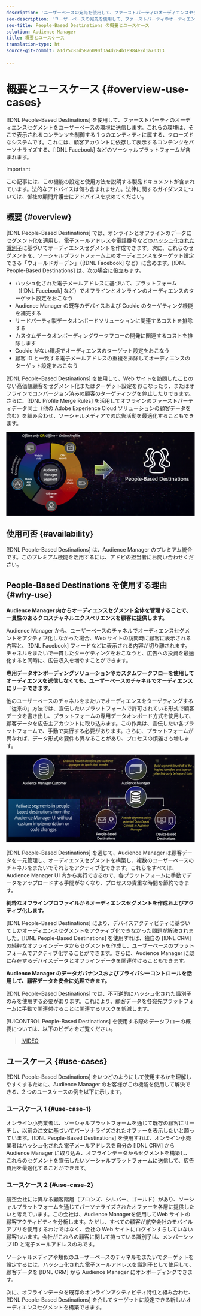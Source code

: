 ```yaml
---
description: 'ユーザーベースの宛先を使用して、ファーストパーティのオーディエンスセグメントをユーザーベースの環境に送信します。これらの環境は、そこで表示されるコンテンツを制御する 1 つのエンティティに属する、クローズドなシステムです。これには、顧客アカウントに依存して表示するコンテンツをパーソナライズする、Facebook などのソーシャルプラットフォームが含まれます。 '
seo-description: 'ユーザーベースの宛先を使用して、ファーストパーティのオーディエンスセグメントをユーザーベースの環境に送信します。これらの環境は、そこで表示されるコンテンツを制御する 1 つのエンティティに属する、クローズドなシステムです。これには、顧客アカウントに依存して表示するコンテンツをパーソナライズする、Facebook などのソーシャルプラットフォームが含まれます。  '
seo-title: People-Based Destinations の概要とユースケース
solution: Audience Manager
title: 概要とユースケース
translation-type: ht
source-git-commit: a1d75c83d5876090f3a4d284b18984e2d1a70313

---
```



# 概要とユースケース {#overview-use-cases}

[!DNL People-Based Destinations] を使用して、ファーストパーティのオーディエンスセグメントをユーザーベースの環境に送信します。これらの環境は、そこで表示されるコンテンツを制御する 1 つのエンティティに属する、クローズドなシステムです。これには、顧客アカウントに依存して表示するコンテンツをパーソナライズする、[!DNL Facebook] などのソーシャルプラットフォームが含まれます。

>[!IMPORTANT]
>この記事には、この機能の設定と使用方法を説明する製品ドキュメントが含まれています。法的なアドバイスは何も含まれません。法律に関するガイダンスについては、御社の顧問弁護士にアドバイスを求めてください。

## 概要 {#overview}

[!DNL People-Based Destinations] では、オンラインとオフラインのデータにセグメント化を適用し、電子メールアドレスや電話番号などの[ハッシュ化された識別子](people-based-destinations-prerequisites.md#hashing-requirements)に基づいてオーディエンスセグメントを作成できます。次に、これらのセグメントを、ソーシャルプラットフォーム上のオーディエンスをターゲット設定できる「ウォールドガーデン」（[!DNL Facebook] など）に含めます。[!DNL People-Based Destinations] は、次の場合に役立ちます。

* ハッシュ化された電子メールアドレスに基づいて、プラットフォーム（[!DNL Facebook] など）でオフラインとオンラインのオーディエンスのターゲット設定をおこなう
* Audience Manager の既存のデバイスおよび Cookie のターゲティング機能を補完する
* サードパーティ製データオンボードソリューションに関連するコストを排除する
* カスタムデータオンボーディングワークフローの開発に関連するコストを排除します
* Cookie がない環境でオーディエンスのターゲット設定をおこなう
* 顧客 ID と一致する電子メールアドレスの重複を排除してオーディエンスのターゲット設定をおこなう

[!DNL People-Based Destinations] を使用して、Web サイトを訪問したことのない高価値顧客をセグメント化またはターゲット設定をおこなったり、またはオフラインでコンバージョン済みの顧客のターゲティングを停止したりできます。さらに、[!DNL Profile Merge Rules] を活用してオフラインのファーストパーティデータ同士（他の Adobe Experience Cloud ソリューションの顧客データを含む）を組み合わせ、ソーシャルメディアでの広告活動を最適化することもできます。

![pbd-overview](assets/pbd-overview.png)

## 使用可否 {#availability}

[!DNL People-Based Destinations] は、Audience Manager のプレミアム統合です。このプレミアム機能を活用するには、アドビの担当者にお問い合わせください。

## People-Based Destinations を使用する理由 {#why-use}

**Audience Manager 内からオーディエンスセグメント全体を管理することで、一貫性のあるクロスチャネルエクスペリエンスを顧客に提供します。**

Audience Manager から、ユーザーベースのチャネルでオーディエンスセグメントをアクティブ化しなかった場合、Web サイトの訪問時に顧客に表示される内容と、[!DNL Facebook] フィードなどに表示される内容が切り離されます。チャネルをまたいで一貫したターゲティングをおこなうと、広告への投資を最適化すると同時に、広告収入を増やすことができます。

**専用データオンボーディングソリューションやカスタムワークフローを使用してオーディエンスを送信しなくても、ユーザーベースのチャネルでオーディエンスにリーチできます。**

他のユーザーベースのチャネルをまたいでオーディエンスをターゲティングする「従来の」方法では、宣伝したいプラットフォームで許可されている形式で顧客データを書き出し、プラットフォームの専用データオンボード方式を使用して、顧客データを広告主アカウントに取り込みます。この作業は、宣伝したい各プラットフォームで、手動で実行する必要があります。さらに、プラットフォームが異なれば、データ形式の要件も異なることがあり、プロセスの煩雑さも増します。

![pbd-overview](assets/pbd-diagram.png)

[!DNL People-Based Destinations] を通じて、Audience Manager は顧客データを一元管理し、オーディエンスセグメントを構築し、複数のユーザーベースのチャネルをまたいでそれらをアクティブ化できます。これらをすべては、Audience Manager UI 内から実行できるので、各プラットフォームに手動でデータをアップロードする手間がなくなり、プロセスの貴重な時間を節約できます。

**純粋なオフラインプロファイルからオーディエンスセグメントを作成およびアクティブ化します。**

[!DNL People-Based Destinations] により、デバイスアクティビティに基づいてしかオーディエンスセグメントをアクティブ化できなかった問題が解決されました。[!DNL People-Based Destinations] を使用すれば、独自の [!DNL CRM] の純粋なオフラインデータからセグメントを作成し、ユーザーベースのプラットフォームでアクティブ化することができます。さらに、Audience Manager に既に存在するデバイスデータとオフラインデータを関連付けることもできます。

**Audience Manager のデータガバナンスおよびプライバシーコントロールを活用して、顧客データを安全に処理できます。**

[!DNL People-Based Destinations] では、不可逆的にハッシュ化された識別子のみを使用する必要があります。これにより、顧客データを各宛先プラットフォームに手動で関連付けることに関連するリスクを低減します。

[!UICONTROL People-Based Destinations] を使用する際のデータフローの概要については、以下のビデオをご覧ください。

>[!VIDEO](https://video.tv.adobe.com/v/28968/?captions=jpn)

## ユースケース {#use-cases}

[!DNL People-Based Destinations] をいつどのようにして使用するかを理解しやすくするために、Audience Manager のお客様がこの機能を使用して解決できる、2 つのユースケースの例を以下に示します。

### ユースケース 1 {#use-case-1}

オンライン小売業者は、ソーシャルプラットフォームを通じて既存の顧客にリーチし、以前の注文に基づいてパーソナライズされたオファーを表示したいと願っています。[!DNL People-Based Destinations] を使用すれば、オンライン小売業者はハッシュ化された電子メールアドレスを自分の [!DNL CRM] から Audience Manager に取り込み、オフラインデータからセグメントを構築し、これらのセグメントを宣伝したいソーシャルプラットフォームに送信して、広告費用を最適化することができます。

### ユースケース 2 {#use-case-2}

航空会社には異なる顧客階層（ブロンズ、シルバー、ゴールド）があり、ソーシャルプラットフォームを通じてパーソナライズされたオファーを各層に提供したいと考えています。この会社は、Audience Managerを使用してWeb サイトの顧客アクティビティを分析します。ただし、すべての顧客が航空会社のモバイルアプリを使用するわけではなく、会社の Web サイトにログインすらしていない顧客もいます。会社がこれらの顧客に関して持っている識別子は、メンバーシップ ID と電子メールアドレスのみです。

ソーシャルメディアや類似のユーザーベースのチャネルをまたいでターゲットを設定するには、ハッシュ化された電子メールアドレスを識別子として使用して、顧客データを [!DNL CRM] から Audience Manager にオンボーディングできます。

次に、オフラインデータを既存のオンラインアクティビティ特性と組み合わせ、[!DNL People-Based Destinations] を介してターゲットに設定できる新しいオーディエンスセグメントを構築できます。
